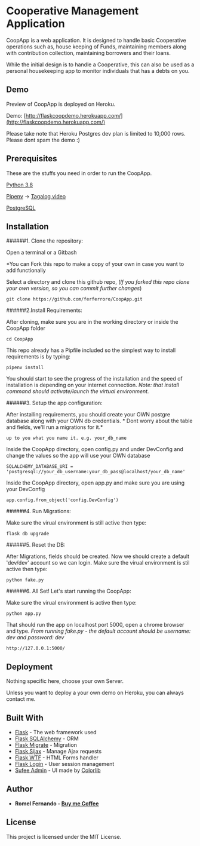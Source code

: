# Cooperative Management Application

CoopApp is a web application. It is designed to handle basic Cooperative operations such as, house keeping of Funds, maintaining members along with contribution collection, maintaining borrowers and their loans.

While the initial design is to handle a Cooperative, this can also be used as a personal housekeeping app to monitor individuals that has a debts on you.

## Demo
Preview of CoopApp is deployed on Heroku.

Demo: [http://flaskcoopdemo.herokuapp.com/](http://flaskcoopdemo.herokuapp.com/)


Please take note that Heroku Postgres dev plan is limited to 10,000 rows. Please dont spam the demo :)

## Prerequisites

These are the stuffs you need in order to run the CoopApp.

[Python 3.8](https://www.python.org/)

[Pipenv](https://pipenv-fork.readthedocs.io/en/latest/) -> [Tagalog video](https://www.youtube.com/watch?v=uRfUDbAj_50)

[PostgreSQL](https://www.postgresql.org/)


## Installation

######1. Clone the repository:

Open a terminal or a Gitbash

*You can Fork this repo to make a copy of your own in case you want to add functionaliy

Select a directory and clone this github repo, (*If you forked this repo clone your own version, so you can commit further changes*)

```
git clone https://github.com/ferferroro/CoopApp.git
```

######2.Install Requirements:

After cloning, make sure you are in the working directory or inside the CoopApp folder

```
cd CoopApp
```

This repo already has a Pipfile included so the simplest way to install requirements is by typing:

```
pipenv install
```

You should start to see the progress of the installation and the speed of installation is depending on your internet connection. 
*Note: that install command should activate/launch the virtual environment.*


######3. Setup the app configuration:

After installing requirements, you should create your OWN postgre database along with your OWN db credentials. * Dont worry about the table and fields, we'll run a migrations for it.*

```
up to you what you name it. e.g. your_db_name
```

Inside the CoopApp directory, open config.py and under DevConfig and change the values so the app will use your OWN database

```
SQLALCHEMY_DATABASE_URI = 'postgresql://your_db_username:your_db_pass@localhost/your_db_name'
```

Inside the CoopApp directory, open app.py and make sure you are using your DevConfig

```
app.config.from_object('config.DevConfig')
```

######4. Run Migrations:

Make sure the virual environment is still active then type:

```
flask db upgrade
```

######5. Reset the DB:

After Migrations, fields should be created. Now we should create a default 'dev/dev' account so we can login. Make sure the virual environment is stil active then type:

```
python fake.py
```

######6. All Set! Let's start running the CoopApp:

Make sure the virual environment is active then type:

```
python app.py
```

That should run the app on localhost port 5000, open a chrome browser and type. *From running fake.py - the default account should be username: dev and password: dev*

```
http://127.0.0.1:5000/
```


## Deployment

Nothing specific here, choose your own Server.

Unless you want to deploy a your own demo on Heroku, you can always contact me.

## Built With

* [Flask](https://www.palletsprojects.com/p/flask/) - The web framework used
* [Flask SQLAlchemy](https://flask-sqlalchemy.palletsprojects.com/en/2.x/) - ORM
* [Flask Migrate](https://flask-migrate.readthedocs.io/en/latest/) - Migration
* [Flask Sijax](https://pythonhosted.org/Flask-Sijax/) - Manage Ajax requests
* [Flask WTF](https://flask-wtf.readthedocs.io/en/stable/) - HTML Forms handler
* [Flask Login](https://flask-login.readthedocs.io/en/latest/) - User session management
* [Sufee Admin](https://github.com/puikinsh/sufee-admin-dashboard) - UI made by [Colorlib](https://colorlib.com/)


## Author

* **Romel Fernando - [Buy me Coffee](https://www.paypal.com/paypalme2/ferferroro)**


## License

This project is licensed under the MIT License.

